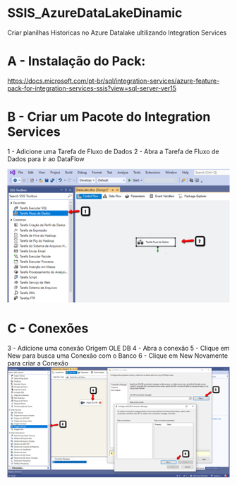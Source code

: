 # SSIS_AzureDataLakeDinamic
Criar planilhas Historicas no Azure Datalake 
ultilizando Integration Services 

# A - Instalação do Pack: <br> 
https://docs.microsoft.com/pt-br/sql/integration-services/azure-feature-pack-for-integration-services-ssis?view=sql-server-ver15

# B - Criar um Pacote do  Integration Services  
1 - Adicione uma Tarefa de Fluxo de Dados
2 - Abra a Tarefa de Fluxo de Dados para ir ao DataFlow

![alt text](https://raw.githubusercontent.com/Lmanoel1994/SSIS_AzureDataLakeDinamic/master/Pictures/1.png?token=APDBGFZJY2JPCNRNBL3MAVS65ODKE) 

# C -  Conexões 
3 - Adicione uma conexão Origem OLE DB 
4 - Abra a conexão 
5 - Clique em New para busca uma Conexão com o Banco
6 - Clique em New Novamente para criar a Conexão 
![alt text](https://raw.githubusercontent.com/Lmanoel1994/SSIS_AzureDataLakeDinamic/master/Pictures/2.png?token=APDBGFZULXIKPCMRG736TK265ODRU) 
